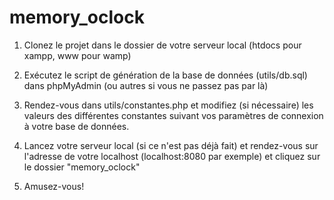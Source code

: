 # memory_oclock

1. Clonez le projet dans le dossier de votre serveur local (htdocs pour xampp, www pour wamp)

2. Exécutez le script de génération de la base de données (utils/db.sql) dans phpMyAdmin (ou autres si vous ne passez pas par là)

3. Rendez-vous dans utils/constantes.php et modifiez (si nécessaire) les valeurs des différentes constantes suivant vos paramètres de connexion à votre base de données.

4. Lancez votre serveur local (si ce n'est pas déjà fait) et rendez-vous sur l'adresse de votre localhost (localhost:8080 par exemple) et cliquez sur le dossier "memory_oclock"

5. Amusez-vous!
